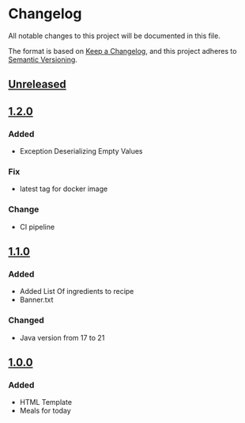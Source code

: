 # Changelog

All notable changes to this project will be documented in this file.

The format is based on [Keep a Changelog](https://keepachangelog.com/en/1.1.0/),
and this project adheres to [Semantic Versioning](https://semver.org/spec/v2.0.0.html).

## [Unreleased]

<!-- template
## [0.0.0]
### Added
### Changed
### Deprecated
### Removed
### Fixed
### Security
-->

## [1.2.0]
### Added
- Exception Deserializing Empty Values
### Fix
- latest tag for docker image
### Change
- CI pipeline

## [1.1.0]
### Added
- Added List Of ingredients to recipe
- Banner.txt
### Changed
- Java version from 17 to 21

## [1.0.0]
### Added
- HTML Template
- Meals for today

[unreleased]: https://github.com/schmitzCatz/tandoor-dashboard/compare/v1.2.0...HEAD
[1.0.0]: https://github.com/schmitzCatz/tandoor-dashboard/tree/v1.0.0
[1.1.0]: https://github.com/schmitzCatz/tandoor-dashboard/compare/v1.0.0...v1.1.0
[1.2.0]: https://github.com/schmitzCatz/tandoor-dashboard/compare/v1.1.0...v1.2.0